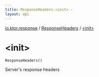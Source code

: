 ```yaml
---
title: ResponseHeaders.<init> - 
layout: api
---
```


<div class='api-docs-breadcrumbs'><a href="../index.html">io.ktor.response</a> / <a href="index.html">ResponseHeaders</a> / <a href="./-init-.html">&lt;init&gt;</a></div>

# &lt;init&gt;

<div class="signature"><code><span class="identifier">ResponseHeaders</span><span class="symbol">(</span><span class="symbol">)</span></code></div>

Server's response headers

